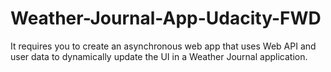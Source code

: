# Weather-Journal-App-Udacity-FWD
It requires you to create an asynchronous web app that uses Web API and user data to dynamically update the UI in a Weather Journal application.
